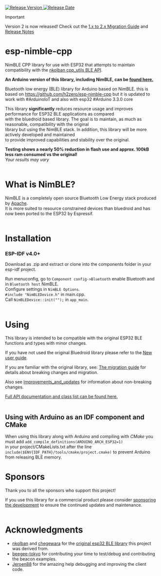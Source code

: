 [![Release Version](https://img.shields.io/github/release/h2zero/esp-nimble-cpp.svg?style=plastic)
![Release Date](https://img.shields.io/github/release-date/h2zero/esp-nimble-cpp.svg?style=plastic)](https://github.com/h2zero/esp-nimble-cpp/releases/latest/)  

> [!IMPORTANT]
> Version 2 is now released!
> Check out the [1.x to 2.x Migration Guide](docs/1.x_to2.x_migration_guide.md) and [Release Notes](https://github.com/h2zero/esp-nimble-cpp/releases/latest/)

# esp-nimble-cpp

NimBLE CPP library for use with ESP32 that attempts to maintain compatibility with the [nkolban cpp_utils BLE API](https://github.com/nkolban/esp32-snippets/tree/master/cpp_utils).

**An Arduino version of this library, including NimBLE, can be [found here.](https://github.com/h2zero/NimBLE-Arduino)**

Bluetooth low energy (BLE) library for Arduino based on NimBLE. this is based on https://github.com/h2zero/esp-nimble-cpp but it is updated to work with #ArduinoIoT and also with esp32 #Arduino 3.3.0 core

This library **significantly** reduces resource usage and improves performance for ESP32 BLE applications as compared    
with the bluedroid based library. The goal is to maintain, as much as reasonable, compatibility with the original   
library but using the NimBLE stack. In addition, this library will be more actively developed and maintained   
to provide improved capabilities and stability over the original.

**Testing shows a nearly 50% reduction in flash use and approx. 100kB less ram consumed vs the original!**  
*Your results may vary*  
<br/>

# What is NimBLE?
NimBLE is a completely open source Bluetooth Low Energy stack produced by [Apache](https://github.com/apache/mynewt-nimble).  
It is more suited to resource constrained devices than bluedroid and has now been ported to the ESP32 by Espressif.  
<br/>

# Installation

### ESP-IDF v4.0+
Download as .zip and extract or clone into the components folder in your esp-idf project.

Run menuconfig, go to `Component config->Bluetooth` enable Bluetooth and in `Bluetooth host` NimBLE.  
Configure settings in `NimBLE Options`.  
`#include "NimBLEDevice.h"` in main.cpp.  
Call `NimBLEDevice::init("");` in `app_main`.  
<br/>

# Using 
This library is intended to be compatible with the original ESP32 BLE functions and types with minor changes.  

If you have not used the original Bluedroid library please refer to the [New user guide](docs/New_user_guide.md).  

If you are familiar with the original library, see: [The migration guide](docs/Migration_guide.md) for details about breaking changes and migration.  

Also see [Improvements_and_updates](docs/Improvements_and_updates.md) for information about non-breaking changes.  

[Full API documentation and class list can be found here.](https://h2zero.github.io/esp-nimble-cpp/)  
<br/>  

## Using with Arduino as an IDF component and CMake
When using this library along with Arduino and compiling with *CMake* you must add `add_compile_definitions(ARDUINO_ARCH_ESP32=1)`  
in your project/CMakeLists.txt after the line `include($ENV{IDF_PATH}/tools/cmake/project.cmake)` to prevent Arduino from releasing BLE memory.
<br>

# Sponsors
Thank you to all the sponsors who support this project!

<!-- sponsors --><!-- sponsors -->

If you use this library for a commercial product please consider [sponsoring the development](https://github.com/sponsors/h2zero) to ensure the continued updates and maintenance.  
<br/>

# Acknowledgments
* [nkolban](https://github.com/nkolban) and [chegewara](https://github.com/chegewara) for the [original esp32 BLE library](https://github.com/nkolban/esp32-snippets/tree/master/cpp_utils) this project was derived from.
* [beegee-tokyo](https://github.com/beegee-tokyo) for contributing your time to test/debug and contributing the beacon examples.
* [Jeroen88](https://github.com/Jeroen88) for the amazing help debugging and improving the client code.  
<br/>  

